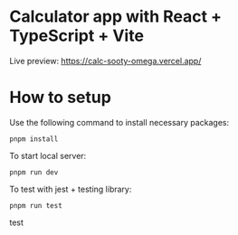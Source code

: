 # Calculator app with React + TypeScript + Vite

Live preview: https://calc-sooty-omega.vercel.app/

# How to setup

Use the following command to install necessary packages:
```shell
pnpm install
```

To start local server:
```shell
pnpm run dev
```

To test with jest + testing library:
```shell
pnpm run test
```

test
